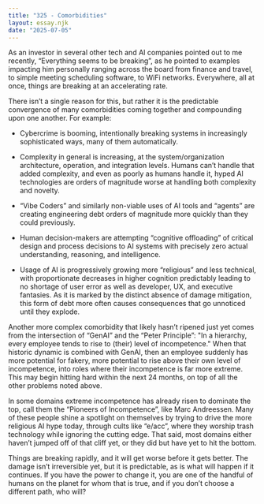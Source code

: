 ```yaml
---
title: "325 - Comorbidities"
layout: essay.njk
date: "2025-07-05"
---
```


As an investor in several other tech and AI companies pointed out to me recently, “Everything seems to be breaking”, as he pointed to examples impacting him personally ranging across the board from finance and travel, to simple meeting scheduling software, to WiFi networks. Everywhere, all at once, things are breaking at an accelerating rate.

There isn’t a single reason for this, but rather it is the predictable convergence of many comorbidities coming together and compounding upon one another. For example:

- Cybercrime is booming, intentionally breaking systems in increasingly sophisticated ways, many of them automatically.

- Complexity in general is increasing, at the system/organization architecture, operation, and integration levels. Humans can’t handle that added complexity, and even as poorly as humans handle it, hyped AI technologies are orders of magnitude worse at handling both complexity and novelty.

- “Vibe Coders” and similarly non-viable uses of AI tools and “agents” are creating engineering debt orders of magnitude more quickly than they could previously.

- Human decision-makers are attempting “cognitive offloading” of critical design and process decisions to AI systems with precisely zero actual understanding, reasoning, and intelligence.

- Usage of AI is progressively growing more “religious” and less technical, with proportionate decreases in higher cognition predictably leading to no shortage of user error as well as developer, UX, and executive fantasies. As it is marked by the distinct absence of damage mitigation, this form of debt more often causes consequences that go unnoticed until they explode.

Another more complex comorbidity that likely hasn’t ripened just yet comes from the intersection of “GenAI” and the “Peter Principle”: "In a hierarchy, every employee tends to rise to (their) level of incompetence." When that historic dynamic is combined with GenAI, then an employee suddenly has more potential for fakery, more potential to rise above their own level of incompetence, into roles where their incompetence is far more extreme. This may begin hitting hard within the next 24 months, on top of all the other problems noted above.

In some domains extreme incompetence has already risen to dominate the top, call them the “Pioneers of Incompetence”, like Marc Andreessen. Many of these people shine a spotlight on themselves by trying to drive the more religious AI hype today, through cults like “e/acc”, where they worship trash technology while ignoring the cutting edge. That said, most domains either haven’t jumped off of that cliff yet, or they did but have yet to hit the bottom.

Things are breaking rapidly, and it will get worse before it gets better. The damage isn’t irreversible yet, but it is predictable, as is what will happen if it continues. If you have the power to change it, you are one of the handful of humans on the planet for whom that is true, and if you don’t choose a different path, who will?
